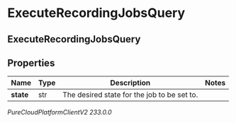 # ExecuteRecordingJobsQuery

## ExecuteRecordingJobsQuery

## Properties

|Name | Type | Description | Notes|
|------------ | ------------- | ------------- | -------------|
| **state** | str | The desired state for the job to be set to. | |



_PureCloudPlatformClientV2 233.0.0_
